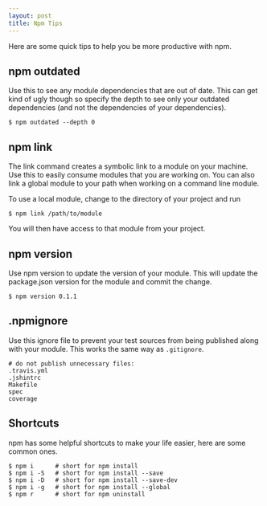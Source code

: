```yaml
---
layout: post
title: Npm Tips
---
```


Here are some quick tips to help you be more productive with npm.

## npm outdated

Use this to see any module dependencies that are out of date. This can get kind
of ugly though so specify the depth to see only your outdated dependencies (and
not the dependencies of your dependencies).

    $ npm outdated --depth 0

## npm link

The link command creates a symbolic link to a module on your machine. Use this
to easily consume modules that you are working on. You can also link a global
module to your path when working on a command line module.

To use a local module, change to the directory of your project and run

    $ npm link /path/to/module

You will then have access to that module from your project.

## npm version <version>

Use npm version to update the version of your module. This will update the
package.json version for the module and commit the change.

    $ npm version 0.1.1


## .npmignore

Use this ignore file to prevent your test sources from being published along
with your module. This works the same way as `.gitignore`.

    # do not publish unnecessary files:
    .travis.yml
    .jshintrc
    Makefile
    spec
    coverage

## Shortcuts

npm has some helpful shortcuts to make your life easier, here are some common
ones.

    $ npm i      # short for npm install
    $ npm i -S   # short for npm install --save
    $ npm i -D   # short for npm install --save-dev
    $ npm i -g   # short for npm install --global
    $ npm r      # short for npm uninstall
